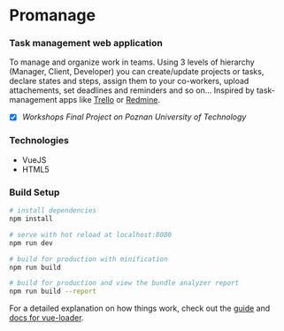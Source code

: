 # Promanage
### Task management web application
To manage and organize work in teams.
Using 3 levels of hierarchy (Manager, Client, Developer) you can create/update projects or tasks, declare states and steps, assign them to your co-workers, upload attachements, set deadlines and reminders and so on...
Inspired by task-management apps like [Trello](https://trello.com/) or [Redmine](https://www.redmine.org/).

- [x] *Workshops Final Project on Poznan University of Technology*

### Technologies
* VueJS
* HTML5

### Build Setup

``` bash
# install dependencies
npm install

# serve with hot reload at localhost:8080
npm run dev

# build for production with minification
npm run build

# build for production and view the bundle analyzer report
npm run build --report
```

For a detailed explanation on how things work, check out the [guide](http://vuejs-templates.github.io/webpack/) and [docs for vue-loader](http://vuejs.github.io/vue-loader).

